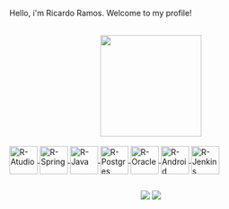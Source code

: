 Hello, i'm Ricardo Ramos. Welcome to my profile!

<br>
<div align="center">
   <a href="https://github.com/ricardo-ramos-moura">
      <img height="180em" src="https://github-readme-stats.vercel.app/api?username=ricardo-ramos-moura&show_icons=true&theme=dark&include_all_commits=true&count_private=true"/>
      <!--img height="180em" src="https://github-readme-stats.vercel.app/api/top-langs/?username=ricardo-ramos-moura&layout=compact&langs_count=7&theme=dark"/-->
</div>
<div style="display: inline_block"><br>  
<img align="center" alt="R-Atudio"   height="50" width="50" src="https://cdn.jsdelivr.net/gh/devicons/devicon/icons/androidstudio/androidstudio-original.svg">
<img align="center" alt="R-Spring"   height="50" width="50" src="https://cdn.jsdelivr.net/gh/devicons/devicon/icons/spring/spring-original.svg">       
<img align="center" alt="R-Java"     height="50" width="50" src="https://cdn.jsdelivr.net/gh/devicons/devicon/icons/java/java-original-wordmark.svg">  
<img align="center" alt="R-Postgres" height="50" width="50" src="https://cdn.jsdelivr.net/gh/devicons/devicon/icons/postgresql/postgresql-original-wordmark.svg">  
<img align="center" alt="R-Oracle"   height="50" width="50" src="https://cdn.jsdelivr.net/gh/devicons/devicon/icons/oracle/oracle-original.svg" >  
<img align="center" alt="R-Android"  height="50" width="50"  src="https://cdn.jsdelivr.net/gh/devicons/devicon/icons/android/android-original.svg">
<img align="center" alt="R-Jenkins"  height="50" width="50"  src="https://cdn.jsdelivr.net/gh/devicons/devicon/icons/jenkins/jenkins-original.svg">


</div>
  
  ##
 
<div align="center">
<a href="https://instagram.com/ricardoramosdrums" target="_blank"><img src="https://img.shields.io/badge/-Instagram-%23E4405F?style=for-the-badge&logo=instagram&logoColor=white" target="_blank"></a>  
<a href="https://www.linkedin.com/in/ricardo-ramos-moura" target="_blank"><img src="https://img.shields.io/badge/-LinkedIn-%230077B5?style=for-the-badge&logo=linkedin&logoColor=white" target="_blank"></a> 
</center>
</div>
